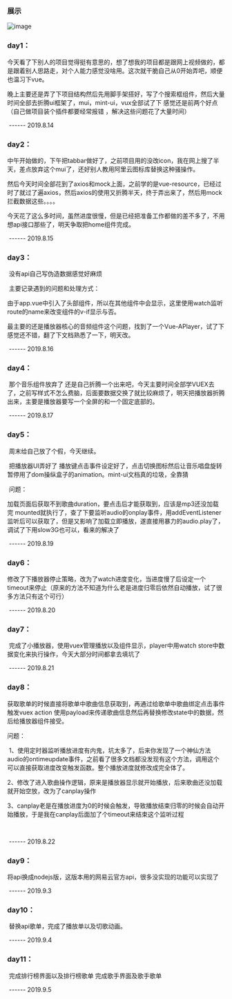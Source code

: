 
### 展示
![image](https://github.com/guanyuqi/vue_neteasemusic_demo/tree/master/src/assets/demo.gif)



### day1：

​	今天看了下别人的项目觉得挺有意思的，想了想我的项目都是跟网上视频做的，都是跟着别人思路走，对个人能力感觉没啥用。这次就干脆自己从0开始弄吧，顺便也温习下vue。

​	晚上主要还是弄了下项目结构然后先用脚手架搭好，写了个搜索框组件，然后大量时间全部去折腾ui框架了，mui，mint-ui，vux全部试了下 感觉还是前两个好点（自己做项目装个插件都要经常报错 ，解决这些问题花了大量时间）

​								------ 2019.8.14

### day2：

​	中午开始做的，下午把tabbar做好了，之前项目用的没改icon，我在网上搜了半天，差点放弃这个mui了，还好别人教用阿里云图标库替换这种骚操作。

​	然后今天时间全部花到了axios和mock上面，之前学的是vue-resource，已经过时了就过了遍axios，然后axios的使用又折腾半天，终于弄出来了，然后用mock拦截数据这些。。。。

​	今天花了这么多时间，虽然进度很慢，但是已经把准备工作都做的差不多了，不用想api接口那些了，明天争取把home组件完成。

​								------ 2019.8.15

### day3：

​	没有api自己写伪造数据感觉好麻烦

​	主要记录遇到的问题和处理方式：

​	由于app.vue中引入了头部组件，所以在其他组件中会显示，这里使用watch监听route的name来改变组件的v-if显示与否。

​	最主要的还是播放器核心的音频组件这个问题，找到了一个Vue-APlayer，试了下感觉还不错，翻了下文档熟悉了一下，明天改。

​								------ 2019.8.16

### day4：

​	那个音乐组件放弃了 还是自己折腾一个出来吧，今天主要时间全部学VUEX去了，之前写样式不怎么费脑，后面要数据交换了就比较麻烦了，明天把播放器折腾出来，主要是播放器要写一个全屏的和一个固定底部的。

​								------ 2019.8.17

### day5：

​	周末给自己放了个假，今天继续。

​	把播放器UI弄好了 播放键点击事件设定好了，点击切换图标然后让音乐唱盘旋转暂停用了dom操纵盒子的animation。mint-ui文档真的垃圾，全靠猜

​	问题：

​		加载页面后获取不到歌曲duration，要点击后才能获取到，应该是mp3还没加载完 mounted就执行了，查了下要监听audio的onplay事件，用addEventListener监听后可以获取了，但是又影响了加载立即播放，遂直接用暴力的audio.play了，调试了下用slow3G也可以，看来的解决了

​								------ 2019.8.19



### day6：

​	修改了下播放器停止策略，改为了watch进度变化，当进度慢了后设定一个timeout来停止（原来的方法不知道为什么老是进度归零后依然自动播放，试了很多方法只有这个可行）

​								------ 2019.8.20

### day7：

​	完成了小播放器，使用vuex管理播放以及组件显示，player中用watch store中数据变化来执行操作，今天大部分时间都拿去填坑了

​								------ 2019.8.21



### day8：

​	获取歌单的时候直接将歌单中歌曲信息获取到，再通过给歌单中歌曲绑定点击事件触发vuex action 使用payload来传递歌曲信息然后再替换修改state中的数据，然后给播放器组件接受。



问题：

​	1、使用定时器监听播放进度有内鬼，坑太多了，后来你发现了一个神仙方法 audio的ontimeupdate事件，之前看了很多文档都没发现有这个方法，调用这个可以直接获取进度改变触发函数。整个播放进度就修改成完全体了。

​	2、修改了进入歌曲操作逻辑，原来是播放器显示就开始播放，后来歌曲还没加载就开始空放，改为了canplay操作

​	3、canplay老是在播放进度为0的时候会触发，导致播放结束归零的时候会自动开始播放，于是我在canplay后面加了个timeout来结束这个监听过程

​	

​								------ 2019.8.22



### day9：

​	将api换成nodejs版，这版本用的网易云官方api，很多没实现的功能可以实现了

​								------ 2019.9.3



### day10：

​	替换api歌单，完成了播放单以及切歌动画。

​								------ 2019.9.4

### day11：

​	完成排行榜界面以及排行榜歌单 完成歌手界面及歌手歌单

​								------ 2019.9.5

